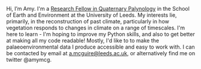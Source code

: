 Hi, I’m Amy. I'm a <a href="https://environment.leeds.ac.uk/see/staff/10009/dr-amy-mcguire">Research Fellow in Quaternary Palynology</a> in the School of Earth and Environment at the University of Leeds. 
My interests lie, primarily, in the reconstruction of past climate, particularly in how vegetation responds to changes in climate on a range of timescales.
I'm here to learn - I'm hoping to improve my Python skills, and also to get better at making all my code readable! Mostly, I'd like to to make the palaeoenvironmental data I produce accessible and easy to work with.
I can be contacted by email at a.mcguire@leeds.ac.uk, or alternatively find me on twitter @amymcg.

<!---
amy-mcg/amy-mcg is a ✨ special ✨ repository because its `README.md` (this file) appears on your GitHub profile.
You can click the Preview link to take a look at your changes.
--->
